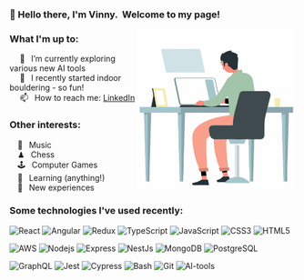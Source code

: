 ### 👋 Hello there, I'm Vinny. &nbsp;Welcome to my page!

<img align="right" href="https://github.com/VinRanana" src="./animation.gif" height=280>

### What I'm up to:
&emsp; 🌱 &ensp;I’m currently exploring various new AI tools<br>
&emsp; 💪 &ensp;I recently started indoor bouldering - so fun!<br>
&emsp; 📫 &ensp;How to reach me: [LinkedIn](https://www.linkedin.com/in/d-rana/)<br>


<!-- 
&emsp; 🔭 &ensp;I’m co-creating bespoke rota software<br>
&emsp; ⚡ &ensp;Fun fact: I love crunchy peanut butter<br>
- 👯 I’m looking to collaborate on ...
- 🤔 I’m looking for help with ...
- 💬 Ask me about ...
- 😄 Pronouns: ...
-->

### Other interests:
&emsp;🎸 &ensp;Music<br>
&emsp;♟ &ensp;Chess<br>
&emsp;🕹 &ensp;Computer Games<br>
&emsp;📖 &ensp;Learning (anything!)<br>
&emsp;🚀 &ensp;New experiences

### Some technologies I've used recently:
<p align="left">
  <img alt="React" src="https://img.shields.io/badge/-React-45b8d8?style=flat-square&logo=react&logoColor=white" />
  <img alt="Angular" src="https://img.shields.io/badge/Angular-DD0031?logo=angular&amp;logoColor=white&amp;style=flat-square">
  <img alt="Redux" src="https://img.shields.io/badge/-Redux-764ABC?style=flat-square&logo=redux&logoColor=white" />
  <img alt="TypeScript" src="https://img.shields.io/badge/-TypeScript-007ACC?style=flat-square&logo=typescript&logoColor=white" />
  <img alt="JavaScript" src="https://img.shields.io/badge/JavaScript-F7DF1E?style=flat-square&logo=javascript&logoColor=black" />
  <img alt="CSS3" src="https://img.shields.io/badge/CSS3-1572B6?style=flat-square&logo=css3&logoColor=white" />
  <img alt="HTML5" src="https://img.shields.io/badge/HTML5-E34F26?style=flat-square&logo=html5&logoColor=white" />
</p>
<p>
  <img alt="AWS" src="https://img.shields.io/badge/-AWS-232F3E?style=flat-square&logo=amazonaws&logoColor=white" />
  <img alt="Nodejs" src="https://img.shields.io/badge/-Nodejs-43853d?style=flat-square&logo=Node.js&logoColor=white" />
  <img alt="Express" src="https://img.shields.io/badge/Express.js-404D59?style=flat-square&logo=express&logoColor=white" />
  <img alt="NestJs" src="https://img.shields.io/badge/-NestJs-ea2845?style=flat-square&logo=nestjs&logoColor=white" />
  <img alt="MongoDB" src="https://img.shields.io/badge/-MongoDB-13aa52?style=flat-square&logo=mongodb&logoColor=white" />
  <img alt="PostgreSQL" src="https://img.shields.io/badge/PostgreSQL-316192?style=flat-square&logo=postgresql&logoColor=white" />
</p>
<p>
  <img alt="GraphQL" src="https://img.shields.io/badge/-GraphQL-E10098?style=flat-square&logo=graphql&logoColor=white" />
  <img alt="Jest" src="https://img.shields.io/badge/-Jest-C21325?style=flat-square&logo=jest&logoColor=white" />
  <img alt="Cypress" src="https://img.shields.io/badge/-Cypress-17202C?style=flat-square&logo=cypress&logoColor=white" />
  <img alt="Bash" src="https://img.shields.io/badge/-Bash-4EAA25?style=flat-square&logo=gnu-bash&logoColor=white" />
  <img alt="Git" src="https://img.shields.io/badge/-Git-F05032?style=flat-square&logo=git&logoColor=white" />  
  <img alt="AI-tools" src="https://img.shields.io/badge/-AI tools-17202C?style=flat-square&logo=scrollreveal&logoColor=white" />
</p>
